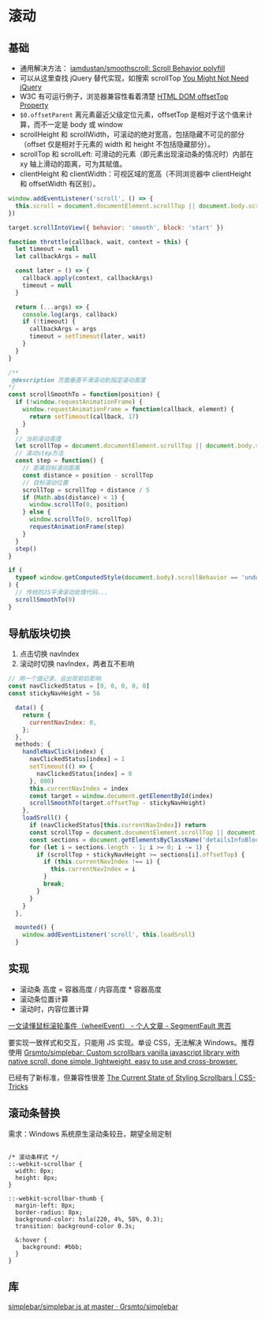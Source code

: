 # 滚动

## 基础

- 通用解决方法： [iamdustan/smoothscroll: Scroll Behavior polyfill](https://github.com/iamdustan/smoothscroll)
- 可以从这里查找 jQuery 替代实现，如搜索 scrollTop [You Might Not Need jQuery](http://youmightnotneedjquery.com/)
- W3C 有可运行例子，浏览器兼容性看着清楚 [HTML DOM offsetTop Property](https://www.w3schools.com/jsref/prop_element_offsettop.asp)
- `$0.offsetParent` 离元素最近父级定位元素，offsetTop 是相对于这个值来计算，而不一定是 body 或 window
- scrollHeight 和 scrollWidth，可滚动的绝对宽高，包括隐藏不可见的部分（offset 仅是相对于元素的 width 和 height 不包括隐藏部分）。
- scrollTop 和 scrollLeft: 可滑动的元素（即元素出现滚动条的情况时）内部在 xy 轴上滑动的距离，可为其赋值。
- clientHeight 和 clientWidth：可视区域的宽高（不同浏览器中 clientHeight 和 offsetWidth 有区别）。

```js
window.addEventListener('scroll', () => {
  this.scroll = document.documentElement.scrollTop || document.body.scrollTop
})

target.scrollIntoView({ behavior: 'smooth', block: 'start' })

function throttle(callback, wait, context = this) {
  let timeout = null
  let callbackArgs = null

  const later = () => {
    callback.apply(context, callbackArgs)
    timeout = null
  }

  return (...args) => {
    console.log(args, callback)
    if (!timeout) {
      callbackArgs = args
      timeout = setTimeout(later, wait)
    }
  }
}

/**
 @description 页面垂直平滑滚动到指定滚动高度
*/
const scrollSmoothTo = function(position) {
  if (!window.requestAnimationFrame) {
    window.requestAnimationFrame = function(callback, element) {
      return setTimeout(callback, 17)
    }
  }
  // 当前滚动高度
  let scrollTop = document.documentElement.scrollTop || document.body.scrollTop
  // 滚动step方法
  const step = function() {
    // 距离目标滚动距离
    const distance = position - scrollTop
    // 目标滚动位置
    scrollTop = scrollTop + distance / 5
    if (Math.abs(distance) < 1) {
      window.scrollTo(0, position)
    } else {
      window.scrollTo(0, scrollTop)
      requestAnimationFrame(step)
    }
  }
  step()
}

if (
  typeof window.getComputedStyle(document.body).scrollBehavior == 'undefined'
) {
  // 传统的JS平滑滚动处理代码...
  scrollSmoothTo(0)
}
```

## 导航版块切换

1. 点击切换 navIndex
2. 滚动时切换 navIndex，两者互不影响

```js
// 用一个值记录，会出现前后影响
const navClickedStatus = [0, 0, 0, 0, 0]
const stickyNavHeight = 56

  data() {
    return {
      currentNavIndex: 0,
    };
  },
  methods: {
    handleNavClick(index) {
      navClickedStatus[index] = 1
      setTimeout(() => {
        navClickedStatus[index] = 0
      }, 800)
      this.currentNavIndex = index
      const target = window.document.getElementById(index)
      scrollSmoothTo(target.offsetTop - stickyNavHeight)
    },
    loadSroll() {
      if (navClickedStatus[this.currentNavIndex]) return
      const scrollTop = document.documentElement.scrollTop || document.body.scrollTop;
      const sections = document.getElementsByClassName('detailsInfoBlock');
      for (let i = sections.length - 1; i >= 0; i -= 1) {
        if (scrollTop + stickyNavHeight >= sections[i].offsetTop) {
          if (this.currentNavIndex !== i) {
            this.currentNavIndex = i
          }
          break;
        }
      }
    }
  },

  mounted() {
    window.addEventListener('scroll', this.loadSroll)
  }
```

## 实现

- 滚动条 高度 = 容器高度 / 内容高度 \* 容器高度
- 滚动条位置计算
- 滚动时，内容位置计算

[一文读懂鼠标滚轮事件（wheelEvent） - 个人文章 - SegmentFault 思否](https://segmentfault.com/a/1190000017390159)

要实现一致样式和交互，只能用 JS 实现。单设 CSS，无法解决 Windows。推荐使用 [Grsmto/simplebar: Custom scrollbars vanilla javascript library with native scroll, done simple, lightweight, easy to use and cross-browser.](https://github.com/Grsmto/simplebar)

已经有了新标准，但兼容性很差
[The Current State of Styling Scrollbars | CSS-Tricks](https://css-tricks.com/the-current-state-of-styling-scrollbars/)

## 滚动条替换

需求：Windows 系统原生滚动条较丑，期望全局定制

```less

/* 滚动条样式 */
::-webkit-scrollbar {
  width: 8px;
  height: 8px;
}

::-webkit-scrollbar-thumb {
  margin-left: 8px;
  border-radius: 8px;
  background-color: hsla(220, 4%, 58%, 0.3);
  transition: background-color 0.3s;

  &:hover {
    background: #bbb;
  }
}
```

## 库
[simplebar/simplebar.js at master · Grsmto/simplebar](https://github.com/Grsmto/simplebar/blob/master/packages/simplebar/src/simplebar.js)

